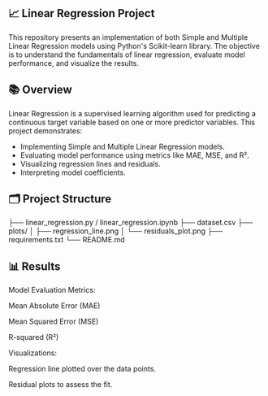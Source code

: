 
## 📈  Linear Regression Project
This repository presents an implementation of both Simple and Multiple Linear Regression models using Python's Scikit-learn library. The objective is to understand the fundamentals of linear regression, evaluate model performance, and visualize the results.
## 📚 Overview
Linear Regression is a supervised learning algorithm used for predicting a continuous target variable based on one or more predictor variables. This project demonstrates:

- Implementing Simple and Multiple Linear Regression models.
- Evaluating model performance using metrics like MAE, MSE, and R².
- Visualizing regression lines and residuals.
- Interpreting model coefficients.
## 🗂️ Project Structure
├── linear_regression.py / linear_regression.ipynb ├── dataset.csv ├── plots/ │ ├── regression_line.png │ └── residuals_plot.png ├── requirements.txt └── README.md
## 📊 Results
Model Evaluation Metrics:

Mean Absolute Error (MAE)

Mean Squared Error (MSE)

R-squared (R²)

Visualizations:

Regression line plotted over the data points.

Residual plots to assess the fit.